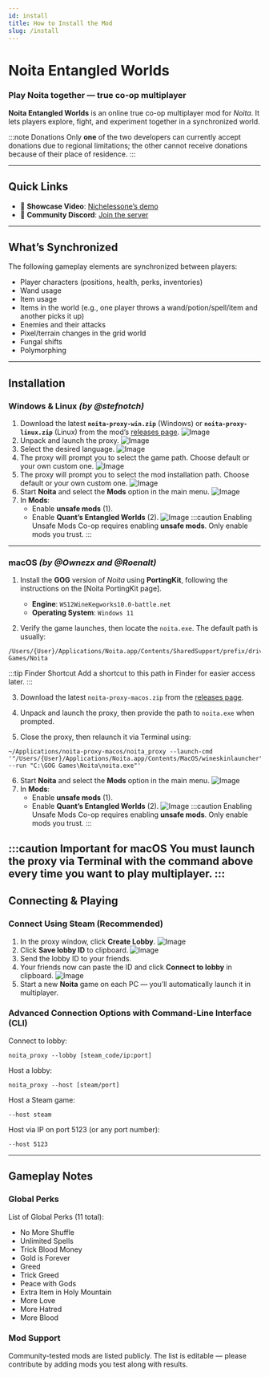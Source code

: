```yaml
---
id: install
title: How to Install the Mod
slug: /install
---
```


# Noita Entangled Worlds  
### Play Noita together — true co-op multiplayer

**Noita Entangled Worlds** is an online true co-op multiplayer mod for *Noita*. It lets players explore, fight, and experiment together in a synchronized world.

:::note Donations
Only **one** of the two developers can currently accept donations due to regional limitations; the other cannot receive donations because of their place of residence.
:::

---

## Quick Links

- 🎥 **Showcase Video**: [Nichelessone’s demo](https://www.youtube.com/watch?v=mMP-93-RTs0)  
- 💬 **Community Discord**: [Join the server](https://discord.gg/uAK7utvVWN)

---

## What’s Synchronized

The following gameplay elements are synchronized between players:

- Player characters (positions, health, perks, inventories)
- Wand usage
- Item usage
- Items in the world (e.g., one player throws a wand/potion/spell/item and another picks it up)
- Enemies and their attacks
- Pixel/terrain changes in the grid world
- Fungal shifts
- Polymorphing

---

## Installation

### Windows & Linux *(by @stefnotch)*

1. Download the latest **`noita-proxy-win.zip`** (Windows) or **`noita-proxy-linux.zip`** (Linux) from the mod’s [releases page](https://github.com/IntQuant/noita_entangled_worlds/releases).
![Image](/img/How-to-Install-the-Mod/How-to-Install-the-Mod-1.png)
2. Unpack and launch the proxy. 
![Image](/img/How-to-Install-the-Mod/How-to-Install-the-Mod-02.png)
3. Select the desired language.
![Image](/img/How-to-Install-the-Mod/How-to-Install-the-Mod-05.png)
4. The proxy will prompt you to select the game path. Choose default or your own custom one.
![Image](/img/How-to-Install-the-Mod/How-to-Install-the-Mod-06.png)
5. The proxy will prompt you to select the mod installation path. Choose default or your own custom one.
![Image](/img/How-to-Install-the-Mod/How-to-Install-the-Mod-07.png)
6. Start **Noita** and select the **Mods** option in the main menu.
![Image](/img/How-to-Install-the-Mod/How-to-Install-the-Mod-03.png)
7. In **Mods**:
   - Enable **unsafe mods** (1).
   - Enable **Quant’s Entangled Worlds** (2).
   ![Image](/img/How-to-Install-the-Mod/How-to-Install-the-Mod-04.png)
:::caution Enabling Unsafe Mods
Co-op requires enabling **unsafe mods**. Only enable mods you trust.
:::
---
### macOS *(by @Ownezx and @Roenalt)*

1. Install the **GOG** version of *Noita* using **PortingKit**, following the instructions on the [Noita PortingKit page].  
   - **Engine**: `WS12WineKegworks10.0-battle.net`  
   - **Operating System**: `Windows 11`

2. Verify the game launches, then locate the `noita.exe`. The default path is usually:
```title=""
/Users/{User}/Applications/Noita.app/Contents/SharedSupport/prefix/drive_c/GOG Games/Noita
```  
 
:::tip Finder Shortcut
Add a shortcut to this path in Finder for easier access later.
:::

3. Download the latest `noita-proxy-macos.zip` from the [releases page](https://github.com/IntQuant/noita_entangled_worlds/releases).

4. Unpack and launch the proxy, then provide the path to `noita.exe` when prompted.

5. Close the proxy, then relaunch it via Terminal using:
```title=""
~/Applications/noita-proxy-macos/noita_proxy --launch-cmd '"/Users/{User}/Applications/Noita.app/Contents/MacOS/wineskinlauncher" --run "C:\GOG Games\Noita\noita.exe"'
```
6. Start **Noita** and select the **Mods** option in the main menu.
![Image](/img/How-to-Install-the-Mod/How-to-Install-the-Mod-03.png)
7. In **Mods**:
   - Enable **unsafe mods** (1).
   - Enable **Quant’s Entangled Worlds** (2).
   ![Image](/img/How-to-Install-the-Mod/How-to-Install-the-Mod-04.png)
:::caution Enabling Unsafe Mods
Co-op requires enabling **unsafe mods**. Only enable mods you trust.
:::

:::caution Important for macOS
You must launch the proxy via Terminal with the command above every time you want to play multiplayer.
:::
---
## Connecting & Playing
### Connect Using Steam (Recommended)

1. In the proxy window, click **Create Lobby**.
![Image](/img/How-to-Install-the-Mod/How-to-Install-the-Mod-08.png)
2. Click **Save lobby ID** to clipboard.
![Image](/img/How-to-Install-the-Mod/How-to-Install-the-Mod-09.png)
3. Send the lobby ID to your friends.
4. Your friends now can paste the ID and click **Connect to lobby** in clipboard.
![Image](/img/How-to-Install-the-Mod/How-to-Install-the-Mod-10.png)
5. Start a new **Noita** game on each PC — you’ll automatically launch it in multiplayer.
### Advanced Connection Options with Command-Line Interface (CLI)
Connect to lobby:
```title=""
noita_proxy --lobby [steam_code/ip:port]
```
Host a lobby:
```title=""
noita_proxy --host [steam/port]
```
Host a Steam game:
```title=""
--host steam
```
Host via IP on port 5123 (or any port number):
```title=""
--host 5123
```
---
## Gameplay Notes
### Global Perks
List of Global Perks (11 total):
- No More Shuffle
- Unlimited Spells
- Trick Blood Money
- Gold is Forever
- Greed
- Trick Greed
- Peace with Gods
- Extra Item in Holy Mountain
- More Love
- More Hatred
- More Blood
### Mod Support
Community-tested mods are listed publicly. The list is editable — please contribute by adding mods you test along with results.